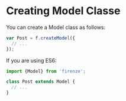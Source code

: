 # Creating Model Classe

You can create a Model class as follows:

```js
var Post = f.createModel({
  // ...
});
```

If you are using ES6:

```js
import {Model} from 'firenze';

class Post extends Model {
  // ...
}
```
